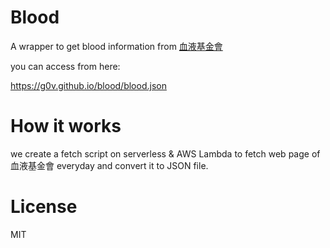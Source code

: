 # Blood

A wrapper to get blood information from [血液基金會](http://www.blood.org.tw/Internet/main/index.aspx)

you can access from here:

https://g0v.github.io/blood/blood.json

# How it works

we create a fetch script on serverless & AWS Lambda to fetch web page of 血液基金會 everyday and convert it to JSON file.

# License

MIT
